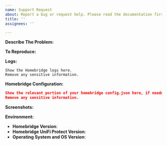 ```yaml
---
name: Support Request
about: Report a bug or request help. Please read the documentation first, especially the Feature Options and Troubleshooting pages before creating a support request.
title: ''
assignees: ''

---
```


<!-- You must use the issue template below. -->
<!-- Please ensure you read the documentation before creating a support request, especially the Troubleshooting page -->

**Describe The Problem:**
<!-- A clear and concise description of what the bug is. -->

**To Reproduce:**
<!-- Steps to reproduce the behavior. -->

**Logs:**
<!-- In order to be helpful, include the relevant logs from Homebridge, if applicable. -->

```
Show the Homebridge logs here.
Remove any sensitive information.
```

**Homebridge Configuration:**

```json
Show the relevant portion of your homebridge config.json here, if needed.
Remove any sensitive information.
```

**Screenshots:**
<!-- If applicable, add screenshots to help explain your problem. -->

**Environment:**

* **Homebridge Version**: <!-- homebridge -V -->
* **Homebridge UniFi Protect Version**:
* **Operating System and OS Version**: <!-- Raspbian / Ubuntu / Debian / Windows / macOS / Docker -->


<!-- Click the "Preview" tab before you submit to ensure the formatting is correct. -->

